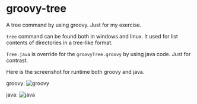 groovy-tree
===========

A tree command by using groovy. Just for my exercise.

``tree`` command can be found both in windows and linux. It used for list contents of directories in a tree-like format.

``Tree.java`` is override for the ``groovyTree.groovy`` by using java code. Just for contrast.

Here is the screenshot for runtime both groovy and java.

groovy:
![groovy](http://static.oschina.net/uploads/code/201409/18234449_o1nS.jpg)

java:
![java](http://static.oschina.net/uploads/code/201409/18234649_fFoK.jpg)
